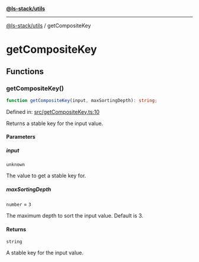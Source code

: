 [**@ls-stack/utils**](README.md)

***

[@ls-stack/utils](modules.md) / getCompositeKey

# getCompositeKey

## Functions

### getCompositeKey()

```ts
function getCompositeKey(input, maxSortingDepth): string;
```

Defined in: [src/getCompositeKey.ts:10](https://github.com/lucasols/utils/blob/main/src/getCompositeKey.ts#L10)

Returns a stable key for the input value.

#### Parameters

##### input

`unknown`

The value to get a stable key for.

##### maxSortingDepth

`number` = `3`

The maximum depth to sort the input value. Default is 3.

#### Returns

`string`

A stable key for the input value.
